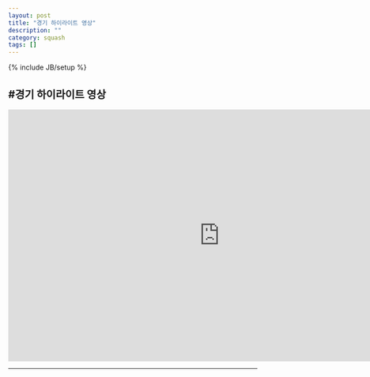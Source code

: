 ```yaml
---
layout: post
title: "경기 하이라이트 영상"
description: ""
category: squash
tags: []
---
```

{% include JB/setup %}

#경기 하이라이트 영상
---

<iframe width="854" height="510" src="https://www.youtube.com/embed/f5WbnadzK9M" frameborder="0" allowfullscreen></iframe>

---